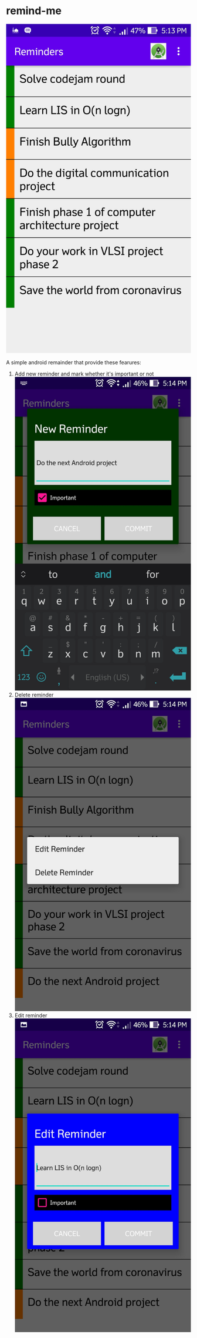 # remind-me
![reminders](screenshots/Reminders.jpg)  


A simple android remainder that provide these fearures:
1. Add new reminder and mark whether it's important or not
   ![new_reminder](screenshots/New_Reminder.jpg)
2. Delete reminder  
    ![delete_reminder](screenshots/Edit_Delete.jpg)
3. Edit reminder  
   ![edit_reminder](screenshots/Edit_Reminder.jpg)